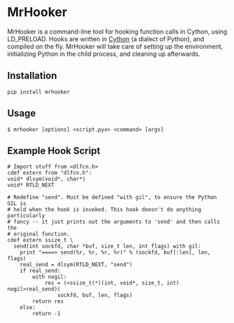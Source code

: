 MrHooker
========

MrHooker is a command-line tool for hooking function calls in Cython,
using LD\_PRELOAD. Hooks are written in [Cython](http://cython.org) (a dialect
of Python), and compiled on the fly. MrHooker will take care of setting up the
environment, initializing Python in the child process, and cleaning up
afterwards.


Installation
------------

    pip install mrhooker


Usage
-----

    $ mrhooker [options] <script.pyx> <command> [args]


Example Hook Script
-------------------

    # Import stuff from <dlfcn.h>
    cdef extern from "dlfcn.h":
    void* dlsym(void*, char*)
    void* RTLD_NEXT

    # Redefine "send". Must be defined "with gil", to ensure the Python GIL is
    # held when the hook is invoked. This hook doesn't do anything particularly
    # fancy -- it just prints out the arguments to 'send' and then calls the
    # original function.
    cdef extern ssize_t \
      send(int sockfd, char *buf, size_t len, int flags) with gil:
        print "====> send(%r, %r, %r, %r)" % (sockfd, buf[:len], len, flags)
        real_send = dlsym(RTLD_NEXT, "send")
        if real_send:
            with nogil:
                res = (<ssize_t(*)(int, void*, size_t, int) nogil>real_send)(
                    sockfd, buf, len, flags)
            return res
        else:
            return -1

